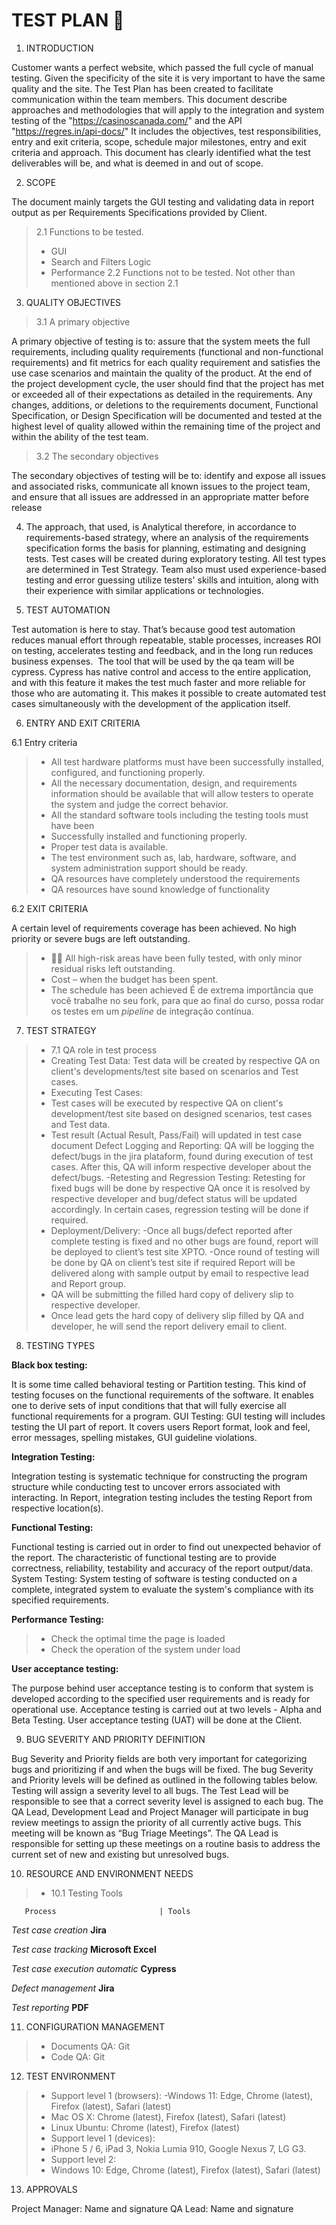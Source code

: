 # TEST PLAN 🐑

1. INTRODUCTION

Customer wants a perfect website, which passed the full cycle of manual testing. Given the
specificity of the site it is very important to have the same quality and the site.
The Test Plan has been created to facilitate communication within the team members. This
document describe approaches and methodologies that will apply to the integration
and system testing of the "https://casinoscanada.com/" and the API "https://regres.in/api-docs/"
It includes the objectives, test responsibilities, entry and exit criteria, scope, schedule major milestones, entry and exit criteria and approach. This document has clearly identified what the test deliverables will
be, and what is deemed in and out of scope.

2. SCOPE

The document mainly targets the GUI testing and validating data in report output as per
Requirements Specifications provided by Client.

> 2.1 Functions to be tested.
> - GUI
> -  Search and Filters Logic
> -  Performance
> 2.2  Functions not to be tested.
> Not other than mentioned above in section 2.1

3. QUALITY OBJECTIVES 

> 3.1 A primary objective

A primary objective of testing is to: assure that the system meets the full requirements,
including quality requirements (functional and non-functional requirements) and fit
metrics for each quality requirement and satisfies the use case scenarios and maintain the
quality of the product. At the end of the project development cycle, the user should find
that the project has met or exceeded all of their expectations as detailed in the
requirements.
Any changes, additions, or deletions to the requirements document, Functional
Specification, or Design Specification will be documented and tested at the highest level
of quality allowed within the remaining time of the project and within the ability of the test
team.

> 3.2 The secondary objectives

The secondary objectives of testing will be to: identify and expose all issues and
associated risks, communicate all known issues to the project team, and ensure that all
issues are addressed in an appropriate matter before release

4. The approach, that used, is Analytical therefore, in accordance to requirements-based
strategy, where an analysis of the requirements specification forms the basis for planning,
estimating and designing tests. Test cases will be created during exploratory testing. All
test types are determined in Test Strategy.
Team also must used experience-based testing and error guessing utilize testers' skills and
intuition, along with their experience with similar applications or technologies.

5. TEST AUTOMATION 

Test automation is here to stay. That’s because good test automation reduces manual effort through repeatable, stable processes, increases ROI on testing, accelerates testing and feedback, and in the long run reduces business expenses. 
The tool that will be used by the qa team will be cypress.
Cypress has native control and access to the entire application, and with this feature it makes the test much faster and more reliable for those who are automating it. This makes it possible to create automated test cases simultaneously with the development of the application itself.

6. ENTRY AND EXIT CRITERIA

6.1 Entry criteria  

> -  All test hardware platforms must have been successfully installed, configured, and
>functioning properly.
> - All the necessary documentation, design, and requirements information should be
> available that will allow testers to operate the system and judge the correct behavior.
> -  All the standard software tools including the testing tools must have been
> - Successfully installed and functioning properly.
> - Proper test data is available.
> -  The test environment such as, lab, hardware, software, and system administration
> support should be ready.
> -  QA resources have completely understood the requirements
> -  QA resources have sound knowledge of functionality

6.2 EXIT CRITERIA

A certain level of requirements coverage has been achieved.
No high priority or severe bugs are left outstanding.
> - 👨‍🏫 All high-risk areas have been fully tested, with only minor residual risks left
outstanding.
> - Cost – when the budget has been spent.
> - The schedule has been achieved
> É de extrema importância que você trabalhe no seu fork, para que ao final do curso, possa rodar os testes em um _pipeline_ de integração contínua.

7. TEST STRATEGY

> - 7.1 QA role in test process
> - Creating Test Data:
Test data will be created by respective QA on client's developments/test site based on
scenarios and Test cases.
> - Executing Test Cases:
> - Test cases will be executed by respective QA on client's development/test site based on
designed scenarios, test cases and Test data.
> - Test result (Actual Result, Pass/Fail) will updated in test case document Defect Logging
and Reporting:
QA will be logging the defect/bugs in the jira plataform, found during execution of test
cases. After this, QA will inform respective developer about the defect/bugs.
> -Retesting and Regression Testing:
Retesting for fixed bugs will be done by respective QA once it is resolved by respective
developer and bug/defect status will be updated accordingly. In certain cases, regression
testing will be done if required.
> - Deployment/Delivery:
> -Once all bugs/defect reported after complete testing is fixed and no other bugs are found,
report will be deployed to client’s test site XPTO.
> -Once round of testing will be done by QA on client’s test site if required Report will be
delivered along with sample output by email to respective lead and Report group.
> - QA will be submitting the filled hard copy of delivery slip to respective developer.
> - Once lead gets the hard copy of delivery slip filled by QA and developer, he will send
the report delivery email to client.

8. TESTING TYPES 

**Black box testing:** 

It is some time called behavioral testing or Partition testing. This kind of testing focuses on
the functional requirements of the software. It enables one to derive sets of input
conditions that that will fully exercise all functional requirements for a program.
GUI Testing:
GUI testing will includes testing the UI part of report. It covers users Report format, look
and feel, error messages, spelling mistakes, GUI guideline violations.

**Integration Testing:** 

Integration testing is systematic technique for constructing the program structure while
conducting test to uncover errors associated with interacting. In Report, integration testing
includes the testing Report from respective location(s).

**Functional Testing:** 

Functional testing is carried out in order to find out unexpected behavior of the report. The
characteristic of functional testing are to provide correctness, reliability, testability and
accuracy of the report output/data.
System Testing:
System testing of software is testing conducted on a complete, integrated system to
evaluate the system's compliance with its specified requirements.

**Performance Testing:**
> - Check the optimal time the page is loaded
> - Check the operation of the system under load

**User acceptance testing:**

The purpose behind user acceptance testing is to conform that system is developed
according to the specified user requirements and is ready for operational use. Acceptance
testing is carried out at two levels - Alpha and Beta Testing. User acceptance testing
(UAT) will be done at the Client.

9. BUG SEVERITY AND PRIORITY DEFINITION 

Bug Severity and Priority fields are both very important for categorizing bugs and
prioritizing if and when the bugs will be fixed. The bug Severity and Priority levels will
be defined as outlined in the following tables below. Testing will assign a severity level to
all bugs. The Test Lead will be responsible to see that a correct severity level is assigned
to each bug.
The QA Lead, Development Lead and Project Manager will participate in bug review
meetings to assign the priority of all currently active bugs. This meeting will be known as
“Bug Triage Meetings”. The QA Lead is responsible for setting up these meetings on a
routine basis to address the current set of new and existing but unresolved bugs.

10. RESOURCE AND ENVIRONMENT NEEDS

> - 10.1 Testing Tools


       Process                       | Tools              

 _Test case creation_              **Jira**  
 
 _Test case tracking_              **Microsoft Excel**
 
 _Test case execution automatic_   **Cypress**   
 
 _Defect management_               **Jira**  
 
 _Test reporting_                   **PDF**                 

11. CONFIGURATION MANAGEMENT 

> - Documents QA: Git
> - Code QA: Git

12. TEST ENVIRONMENT 

> - Support level 1 (browsers):
> -Windows 11: Edge, Chrome (latest), Firefox (latest), Safari (latest)
> - Mac OS X: Chrome (latest), Firefox (latest), Safari (latest)
> - Linux Ubuntu: Chrome (latest), Firefox (latest)
> - Support level 1 (devices):
> - iPhone 5 / 6, iPad 3, Nokia Lumia 910, Google Nexus 7, LG G3.
> - Support level 2:
> - Windows 10: Edge, Chrome (latest), Firefox (latest), Safari (latest)
 
13. APPROVALS 

Project Manager: Name and signature
QA Lead: Name and signature
